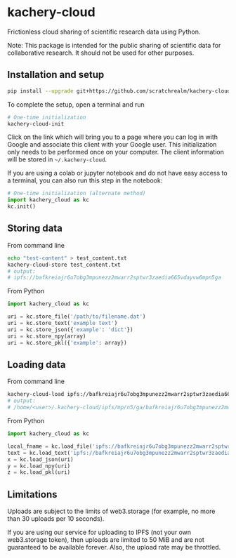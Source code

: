 # kachery-cloud

Frictionless cloud sharing of scientific research data using Python.

Note: This package is intended for the public sharing of scientific data for collaborative research. It should not be used for other purposes.

## Installation and setup

```bash
pip install --upgrade git+https://github.com/scratchrealm/kachery-cloud
```

To complete the setup, open a terminal and run 

```bash
# One-time initialization
kachery-cloud-init
```

Click on the link which will bring you to a page where you can log in with Google and associate this client with your Google user. This initialization only needs to be performed once on your computer. The client information will be stored in `~/.kachery-cloud`.

If you are using a colab or jupyter notebook and do not have easy access to a terminal, you can also run this step in the notebook:

```python
# One-time initialization (alternate method)
import kachery_cloud as kc
kc.init()
```

## Storing data

From command line

```bash
echo "test-content" > test_content.txt
kachery-cloud-store test_content.txt
# output:
# ipfs://bafkreiajr6u7obg3mpunezz2mwarr2sptwr3zaedia665vdayvw6mpn5ga
```

From Python

```python
import kachery_cloud as kc

uri = kc.store_file('/path/to/filename.dat')
uri = kc.store_text('example text')
uri = kc.store_json({'example': 'dict'})
uri = kc.store_npy(array)
uri = kc.store_pkl({'example': array})
```

## Loading data

From command line

```bash
kachery-cloud-load ipfs://bafkreiajr6u7obg3mpunezz2mwarr2sptwr3zaedia665vdayvw6mpn5ga
# output:
# /home/<user>/.kachery-cloud/ipfs/mp/n5/ga/bafkreiajr6u7obg3mpunezz2mwarr2sptwr3zaedia665vdayvw6mpn5ga
```

From Python

```python
import kachery_cloud as kc

local_fname = kc.load_file('ipfs://bafkreiajr6u7obg3mpunezz2mwarr2sptwr3zaedia665vdayvw6mpn5ga')
text = kc.load_text('ipfs://bafkreiajr6u7obg3mpunezz2mwarr2sptwr3zaedia665vdayvw6mpn5ga')
x = kc.load_json(uri)
y = kc.load_npy(uri)
z = kc.load_pkl(uri)
```

## Limitations

Uploads are subject to the limits of web3.storage (for example, no more than 30 uploads per 10 seconds).

If you are using our service for uploading to IPFS (not your own web3.storage token), then uploads are limited to 50 MiB and are not guaranteed to be available forever. Also, the upload rate may be throttled.

